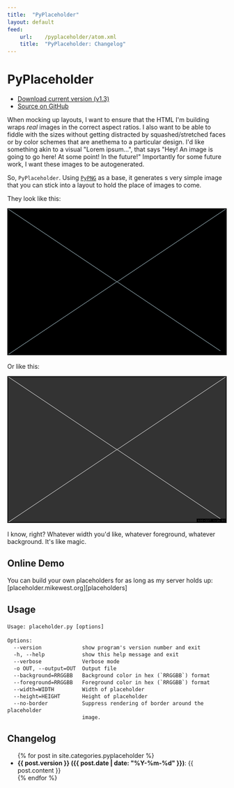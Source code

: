 ```yaml
---
title:  "PyPlaceholder"
layout: default
feed:   
    url:    /pyplaceholder/atom.xml
    title:  "PyPlaceholder: Changelog"
---
```

PyPlaceholder
=============

<ul class="actions">
  <li><a href="http://github.com/mikewest/pyplaceholder/tarball/v1.3" class="cta">Download current version (v1.3)</a></li> 
  <li><a href="http://github.com/mikewest/pyplaceholder" class="cta">Source on GitHub</a></li> 
</ul>

When mocking up layouts, I want to ensure that the HTML I'm building wraps
_real_ images in the correct aspect ratios.  I also want to be able to fiddle
with the sizes without getting distracted by squashed/stretched faces or by
color schemes that are anethema to a particular design.  I'd
like something akin to a visual "Lorem ipsum...", that says "Hey!  An image
is going to go here!  At some point!  In the future!"  Importantly for some
future work, I want these images to be autogenerated.

So, `PyPlaceholder`.  Using [`PyPNG`][pypng] as a base, it generates s very
simple image that you can stick into a layout to hold the place of images 
to come.

They look like this:

<img src="./demo1.png" alt="Demonstration image goes here." width="600" height="337">

Or like this:

<img src="./demo2.png" alt="Demonstration image goes here." width="600" height="337">

I know, right?  Whatever width you'd like, whatever foreground, whatever
background.  It's like magic.

[pypng]: http://pypng.googlecode.com/svn/trunk/code/png.py

Online Demo
-----------

You can build your own placeholders for as long as my server holds up:
[placeholder.mikewest.org][placeholders]

[placeholder]: http://placeholder.mikewest.org/

Usage
-----

    Usage: placeholder.py [options]

    Options:
      --version             show program's version number and exit
      -h, --help            show this help message and exit
      --verbose             Verbose mode
      -o OUT, --output=OUT  Output file
      --background=RRGGBB   Background color in hex (`RRGGBB`) format
      --foreground=RRGGBB   Foreground color in hex (`RRGGBB`) format
      --width=WIDTH         Width of placeholder
      --height=HEIGHT       Height of placeholder
      --no-border           Suppress rendering of border around the placeholder
                            image.
    
Changelog
---------

<ul>
{% for post in site.categories.pyplaceholder %}
  <li><strong>{{ post.version }} ({{ post.date | date: "%Y-%m-%d" }})</strong>: {{ post.content }}</li>
{% endfor %}
</ul>
